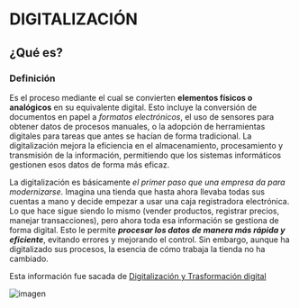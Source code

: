 # DIGITALIZACIÓN
## ¿Qué es?

### Definición
Es el proceso mediante el cual se convierten **elementos físicos o analógicos** en su equivalente digital. Esto incluye la conversión de documentos en papel a _formatos electrónicos_, el uso de sensores para obtener datos de procesos manuales, o la adopción de herramientas digitales para tareas que antes se hacían de forma tradicional.
La digitalización mejora la eficiencia en el almacenamiento, procesamiento y transmisión de la información, permitiendo que los sistemas informáticos gestionen esos datos de forma más eficaz.

La digitalización es básicamente _el primer paso que una empresa da para modernizarse_. Imagina una tienda que hasta ahora llevaba todas sus cuentas a mano y decide empezar a usar una caja registradora electrónica.
Lo que hace sigue siendo lo mismo (vender productos, registrar precios, manejar transacciones), pero ahora toda esa información se gestiona de forma digital. 
Esto le permite ***procesar los datos de manera más rápida y eficiente***, evitando errores y mejorando el control. 
Sin embargo, aunque ha digitalizado sus procesos, la esencia de cómo trabaja la tienda no ha cambiado.

Esta información fue sacada de [Digitalización y Trasformación digital](https://ies-rafael-alberti.github.io/digitalizacion-gs/docs/glosario/digitalizacion/)


![imagen](https://ies-rafael-alberti.github.io/digitalizacion-gs/docs/glosario/assets/digitalizacion-transformacion.png)



